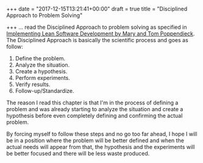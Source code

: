 +++
date = "2017-12-15T13:21:41+00:00"
draft = true
title = "Disciplined Approach to Problem Solving"

+++
... read the Disciplined Approach to problem solving as specified in [Implementing Lean Software Development by Mary and Tom Poppendieck](https://www.amazon.ca/Implementing-Lean-Software-Development-Concept/dp/0321437381). The Disciplined Approach is basically the scientific process and goes as follow:

1. Define the problem.
2. Analyze the situation.
3. Create a hypothesis.
4. Perform experiments.
5. Verify results.
6. Follow-up/Standardize.

The reason I read this chapter is that I'm in the process of defining a problem and was already starting to analyze the situation and create a hypothesis before even completely defining and confirming the actual problem.

By forcing myself to follow these steps and no go too far ahead, I hope I will be in a position where the problem will be better defined and when the actual needs will appear from that, the hypothesis and the experiments will be better focused and there will be less waste produced.